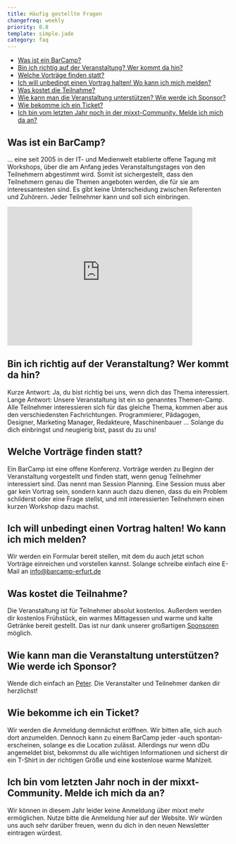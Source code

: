 ```yaml
---
title: Häufig gestellte Fragen
changefreq: weekly
priority: 0.8
template: simple.jade
category: faq
---
```


<ul>
  <li><a href="#was-ist-barcamp">Was ist ein BarCamp?</a></li>
  <li><a href="#teilnehmer">Bin ich richtig auf der Veranstaltung? Wer kommt da hin?</a></li>
  <li><a href="#themen">Welche Vorträge finden statt?</a></li>
  <li><a href="#contrib">Ich will unbedingt einen Vortrag halten! Wo kann ich mich melden?</a></li>
  <li><a href="#kostenlos">Was kostet die Teilnahme?</a></li>
  <li><a href="#sponsor-werden">Wie kann man die Veranstaltung unterstützen? Wie werde ich Sponsor?</a></li>
  <li><a href="#ticket">Wie bekomme ich ein Ticket?</a></li>
  <li><a href="#mixxt">Ich bin vom letzten Jahr noch in der mixxt-Community. Melde ich mich da an?</a></li>
</ul>

<h2 id="was-ist-barcamp">Was ist ein BarCamp?</h2>
<p>
... eine seit 2005 in der IT- und Medienwelt etablierte offene Tagung mit Workshops, über die am Anfang jedes Veranstaltungstages von den Teilnehmern abgestimmt wird. Somit ist sichergestellt, dass den Teilnehmern genau die Themen angeboten werden, die für sie am interessantesten sind. Es gibt keine Unterscheidung zwischen Referenten und Zuhörern. Jeder Teilnehmer kann und soll sich einbringen.
</p>

<div class="video-container">
<iframe width="420" height="315" src="https://www.youtube.com/embed/EtTcFEsNARc" frameborder="0" allowfullscreen></iframe>
</div>

<h2 id="teilnehmer">Bin ich richtig auf der Veranstaltung? Wer kommt da hin?</h2>
<p>
Kurze Antwort: Ja, du bist richtig bei uns, wenn dich das Thema interessiert.
Lange Antwort: Unsere Veranstaltung ist ein so genanntes Themen-Camp. Alle Teilnehmer interessieren sich für das gleiche Thema, kommen aber aus den verschiedensten Fachrichtungen. Programmierer, Pädagogen, Designer, Marketing Manager, Redakteure, Maschinenbauer ... Solange du dich einbringst und neugierig bist, passt du zu uns!
</p>

<h2 id="themen">Welche Vorträge finden statt?</h2>
<p>
Ein BarCamp ist eine offene Konferenz. Vorträge werden zu Beginn der Veranstaltung vorgestellt und finden statt, wenn genug Teilnehmer interessiert sind. Das nennt man Session Planning. Eine Session muss aber gar kein Vortrag sein, sondern kann auch dazu dienen, dass du ein Problem schilderst oder eine Frage stellst, und mit interessierten Teilnehmern einen kurzen Workshop dazu machst.
</p>

<h2 id="contrib">Ich will unbedingt einen Vortrag halten! Wo kann ich mich melden?</h2>
<p>
Wir werden ein Formular bereit stellen, mit dem du auch jetzt schon Vorträge einreichen und vorstellen kannst. Solange schreibe einfach eine E-Mail an <a href="mailto:info@barcamp-erfurt.de">info@barcamp-erfurt.de</a>
</p>

<h2 id="kostenlos">Was kostet die Teilnahme?</h2>
<p>
Die Veranstaltung ist für Teilnehmer absolut kostenlos. Außerdem werden dir kostenlos Frühstück, ein warmes Mittagessen und warme und kalte Getränke bereit gestellt. Das ist nur dank unserer großartigen <a href="/sponsoring">Sponsoren</a> möglich.
</p>

<h2 id="sponsor-werden">Wie kann man die Veranstaltung unterstützen? Wie werde ich Sponsor?</h2>
<p>
Wende dich einfach an <a href="mailto:peter@barcamp-erfurt.de"> Peter</a>. Die Veranstalter und Teilnehmer danken dir herzlichst!
</p>

<h2 id="ticket">Wie bekomme ich ein Ticket?</h2>
<p>
Wir werden die Anmeldung demnächst eröffnen. Wir bitten alle, sich auch dort anzumelden. Dennoch kann zu einem BarCamp jeder -auch spontan- erscheinen, solange es die Location zulässt.
Allerdings nur wenn dDu angemeldet bist, bekommst du alle wichtigen Informationen und sicherst dir ein T-Shirt in der richtigen Größe und eine kostenlose warme Mahlzeit.
</p>

<h2 id="mixxt">Ich bin vom letzten Jahr noch in der mixxt-Community. Melde ich mich da an?</h2>
<p>
Wir können in diesem Jahr leider keine Anmeldung über mixxt mehr ermöglichen. Nutze bitte die Anmeldung hier auf der Website. Wir würden uns auch sehr darüber freuen, wenn du dich in den neuen Newsletter eintragen würdest.
</p>